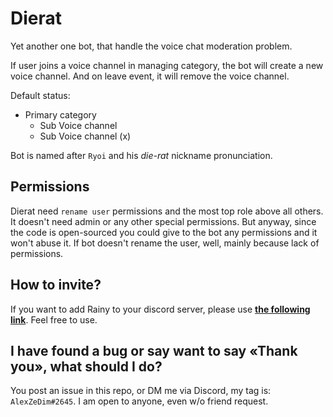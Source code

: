# Dierat

Yet another one bot, that handle the voice chat moderation problem.
 
If user joins a voice channel in managing category, the bot will create a new voice channel. And on leave event, it will remove the voice channel.

Default status:

 - Primary category
   + Sub Voice channel
   + Sub Voice channel (x)
 
Bot is named after `Ryoi` and his *die-rat* nickname pronunciation.

## Permissions

Dierat need `rename user` permissions and the most top role above all others. It doesn't need admin or any other special permissions. But anyway, since the code is open-sourced you could give to the bot any permissions and it won't abuse it.
If bot doesn't rename the user, well, mainly because lack of permissions.


## How to invite?

If you want to add Rainy to your discord server, please use **[the following link](https://discord.com/oauth2/authorize?client_id=766330129042899015&scope=bot)**. Feel free to use.

## I have found a bug or say want to say «Thank you», what should I do?

You post an issue in this repo, or DM me via Discord, my tag is: `AlexZeDim#2645`. I am open to anyone, even w/o friend request.

